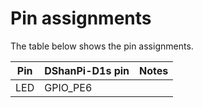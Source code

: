 # Pin assignments

The table below shows the pin assignments.

 Pin                     | DShanPi-D1s pin      |  Notes
-------------------------|----------------------|-------------
 LED                     | GPIO_PE6             |

